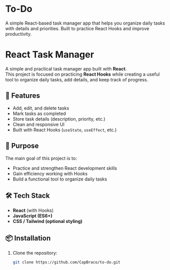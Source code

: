 # To-Do
A simple React-based task manager app that helps you organize daily tasks with details and priorities. Built to practice React Hooks and improve productivity.

# React Task Manager

A simple and practical task manager app built with **React**.  
This project is focused on practicing **React Hooks** while creating a useful tool to organize daily tasks, add details, and keep track of progress.

## 🚀 Features
- Add, edit, and delete tasks
- Mark tasks as completed
- Store task details (description, priority, etc.)
- Clean and responsive UI
- Built with React Hooks (`useState`, `useEffect`, etc.)

## 🎯 Purpose
The main goal of this project is to:
- Practice and strengthen React development skills
- Gain efficiency working with Hooks
- Build a functional tool to organize daily tasks

## 🛠️ Tech Stack
- **React** (with Hooks)
- **JavaScript (ES6+)**
- **CSS / Tailwind (optional styling)**

## 📦 Installation
1. Clone the repository:
   ```bash
   git clone https://github.com/CapBraco/to-do.git

